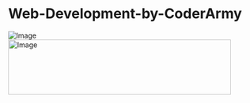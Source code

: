 # Web-Development-by-CoderArmy

![Image](https://github.com/user-attachments/assets/b4cfa2ba-25d5-4dee-abd2-2ac69ac12e59)   <img width="450" height="112" alt="Image" src="https://github.com/user-attachments/assets/2eb82fac-478d-485a-bacd-b901824d8d9c" />

